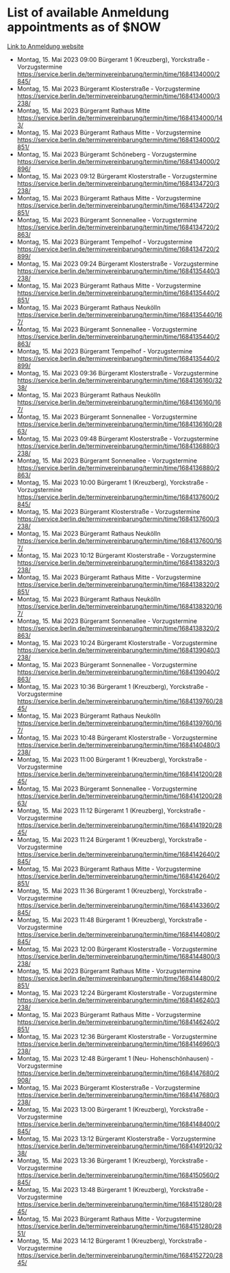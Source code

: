 # List of available Anmeldung appointments as of $NOW
[Link to Anmeldung website](https://service.berlin.de/terminvereinbarung/termin/tag.php?termin=1&anliegen[]=120686&dienstleisterlist=122210,122217,327316,122219,327312,122227,327314,122231,327346,122243,327348,122254,122252,329742,122260,329745,122262,329748,122271,327278,122273,327274,122277,327276,330436,122280,327294,122282,327290,122284,327292,122291,327270,122285,327266,122286,327264,122296,327268,150230,329760,122297,327286,122294,327284,122312,329763,122314,329775,122304,327330,122311,327334,122309,327332,317869,122281,327352,122279,329772,122283,122276,327324,122274,327326,122267,329766,122246,327318,122251,327320,122257,327322,122208,327298,122226,327300&herkunft=http%3A%2F%2Fservice.berlin.de%2Fdienstleistung%2F120686%2F)
- Montag, 15. Mai 2023 09:00 Bürgeramt 1 (Kreuzberg), Yorckstraße - Vorzugstermine https://service.berlin.de/terminvereinbarung/termin/time/1684134000/2845/
- Montag, 15. Mai 2023  Bürgeramt Klosterstraße - Vorzugstermine https://service.berlin.de/terminvereinbarung/termin/time/1684134000/3238/
- Montag, 15. Mai 2023  Bürgeramt Rathaus Mitte https://service.berlin.de/terminvereinbarung/termin/time/1684134000/143/
- Montag, 15. Mai 2023  Bürgeramt Rathaus Mitte - Vorzugstermine https://service.berlin.de/terminvereinbarung/termin/time/1684134000/2851/
- Montag, 15. Mai 2023  Bürgeramt Schöneberg - Vorzugstermine https://service.berlin.de/terminvereinbarung/termin/time/1684134000/2896/
- Montag, 15. Mai 2023 09:12 Bürgeramt Klosterstraße - Vorzugstermine https://service.berlin.de/terminvereinbarung/termin/time/1684134720/3238/
- Montag, 15. Mai 2023  Bürgeramt Rathaus Mitte - Vorzugstermine https://service.berlin.de/terminvereinbarung/termin/time/1684134720/2851/
- Montag, 15. Mai 2023  Bürgeramt Sonnenallee - Vorzugstermine https://service.berlin.de/terminvereinbarung/termin/time/1684134720/2863/
- Montag, 15. Mai 2023  Bürgeramt Tempelhof - Vorzugstermine https://service.berlin.de/terminvereinbarung/termin/time/1684134720/2899/
- Montag, 15. Mai 2023 09:24 Bürgeramt Klosterstraße - Vorzugstermine https://service.berlin.de/terminvereinbarung/termin/time/1684135440/3238/
- Montag, 15. Mai 2023  Bürgeramt Rathaus Mitte - Vorzugstermine https://service.berlin.de/terminvereinbarung/termin/time/1684135440/2851/
- Montag, 15. Mai 2023  Bürgeramt Rathaus Neukölln https://service.berlin.de/terminvereinbarung/termin/time/1684135440/167/
- Montag, 15. Mai 2023  Bürgeramt Sonnenallee - Vorzugstermine https://service.berlin.de/terminvereinbarung/termin/time/1684135440/2863/
- Montag, 15. Mai 2023  Bürgeramt Tempelhof - Vorzugstermine https://service.berlin.de/terminvereinbarung/termin/time/1684135440/2899/
- Montag, 15. Mai 2023 09:36 Bürgeramt Klosterstraße - Vorzugstermine https://service.berlin.de/terminvereinbarung/termin/time/1684136160/3238/
- Montag, 15. Mai 2023  Bürgeramt Rathaus Neukölln https://service.berlin.de/terminvereinbarung/termin/time/1684136160/167/
- Montag, 15. Mai 2023  Bürgeramt Sonnenallee - Vorzugstermine https://service.berlin.de/terminvereinbarung/termin/time/1684136160/2863/
- Montag, 15. Mai 2023 09:48 Bürgeramt Klosterstraße - Vorzugstermine https://service.berlin.de/terminvereinbarung/termin/time/1684136880/3238/
- Montag, 15. Mai 2023  Bürgeramt Sonnenallee - Vorzugstermine https://service.berlin.de/terminvereinbarung/termin/time/1684136880/2863/
- Montag, 15. Mai 2023 10:00 Bürgeramt 1 (Kreuzberg), Yorckstraße - Vorzugstermine https://service.berlin.de/terminvereinbarung/termin/time/1684137600/2845/
- Montag, 15. Mai 2023  Bürgeramt Klosterstraße - Vorzugstermine https://service.berlin.de/terminvereinbarung/termin/time/1684137600/3238/
- Montag, 15. Mai 2023  Bürgeramt Rathaus Neukölln https://service.berlin.de/terminvereinbarung/termin/time/1684137600/167/
- Montag, 15. Mai 2023 10:12 Bürgeramt Klosterstraße - Vorzugstermine https://service.berlin.de/terminvereinbarung/termin/time/1684138320/3238/
- Montag, 15. Mai 2023  Bürgeramt Rathaus Mitte - Vorzugstermine https://service.berlin.de/terminvereinbarung/termin/time/1684138320/2851/
- Montag, 15. Mai 2023  Bürgeramt Rathaus Neukölln https://service.berlin.de/terminvereinbarung/termin/time/1684138320/167/
- Montag, 15. Mai 2023  Bürgeramt Sonnenallee - Vorzugstermine https://service.berlin.de/terminvereinbarung/termin/time/1684138320/2863/
- Montag, 15. Mai 2023 10:24 Bürgeramt Klosterstraße - Vorzugstermine https://service.berlin.de/terminvereinbarung/termin/time/1684139040/3238/
- Montag, 15. Mai 2023  Bürgeramt Sonnenallee - Vorzugstermine https://service.berlin.de/terminvereinbarung/termin/time/1684139040/2863/
- Montag, 15. Mai 2023 10:36 Bürgeramt 1 (Kreuzberg), Yorckstraße - Vorzugstermine https://service.berlin.de/terminvereinbarung/termin/time/1684139760/2845/
- Montag, 15. Mai 2023  Bürgeramt Rathaus Neukölln https://service.berlin.de/terminvereinbarung/termin/time/1684139760/167/
- Montag, 15. Mai 2023 10:48 Bürgeramt Klosterstraße - Vorzugstermine https://service.berlin.de/terminvereinbarung/termin/time/1684140480/3238/
- Montag, 15. Mai 2023 11:00 Bürgeramt 1 (Kreuzberg), Yorckstraße - Vorzugstermine https://service.berlin.de/terminvereinbarung/termin/time/1684141200/2845/
- Montag, 15. Mai 2023  Bürgeramt Sonnenallee - Vorzugstermine https://service.berlin.de/terminvereinbarung/termin/time/1684141200/2863/
- Montag, 15. Mai 2023 11:12 Bürgeramt 1 (Kreuzberg), Yorckstraße - Vorzugstermine https://service.berlin.de/terminvereinbarung/termin/time/1684141920/2845/
- Montag, 15. Mai 2023 11:24 Bürgeramt 1 (Kreuzberg), Yorckstraße - Vorzugstermine https://service.berlin.de/terminvereinbarung/termin/time/1684142640/2845/
- Montag, 15. Mai 2023  Bürgeramt Rathaus Mitte - Vorzugstermine https://service.berlin.de/terminvereinbarung/termin/time/1684142640/2851/
- Montag, 15. Mai 2023 11:36 Bürgeramt 1 (Kreuzberg), Yorckstraße - Vorzugstermine https://service.berlin.de/terminvereinbarung/termin/time/1684143360/2845/
- Montag, 15. Mai 2023 11:48 Bürgeramt 1 (Kreuzberg), Yorckstraße - Vorzugstermine https://service.berlin.de/terminvereinbarung/termin/time/1684144080/2845/
- Montag, 15. Mai 2023 12:00 Bürgeramt Klosterstraße - Vorzugstermine https://service.berlin.de/terminvereinbarung/termin/time/1684144800/3238/
- Montag, 15. Mai 2023  Bürgeramt Rathaus Mitte - Vorzugstermine https://service.berlin.de/terminvereinbarung/termin/time/1684144800/2851/
- Montag, 15. Mai 2023 12:24 Bürgeramt Klosterstraße - Vorzugstermine https://service.berlin.de/terminvereinbarung/termin/time/1684146240/3238/
- Montag, 15. Mai 2023  Bürgeramt Rathaus Mitte - Vorzugstermine https://service.berlin.de/terminvereinbarung/termin/time/1684146240/2851/
- Montag, 15. Mai 2023 12:36 Bürgeramt Klosterstraße - Vorzugstermine https://service.berlin.de/terminvereinbarung/termin/time/1684146960/3238/
- Montag, 15. Mai 2023 12:48 Bürgeramt 1 (Neu- Hohenschönhausen) - Vorzugstermine https://service.berlin.de/terminvereinbarung/termin/time/1684147680/2908/
- Montag, 15. Mai 2023  Bürgeramt Klosterstraße - Vorzugstermine https://service.berlin.de/terminvereinbarung/termin/time/1684147680/3238/
- Montag, 15. Mai 2023 13:00 Bürgeramt 1 (Kreuzberg), Yorckstraße - Vorzugstermine https://service.berlin.de/terminvereinbarung/termin/time/1684148400/2845/
- Montag, 15. Mai 2023 13:12 Bürgeramt Klosterstraße - Vorzugstermine https://service.berlin.de/terminvereinbarung/termin/time/1684149120/3238/
- Montag, 15. Mai 2023 13:36 Bürgeramt 1 (Kreuzberg), Yorckstraße - Vorzugstermine https://service.berlin.de/terminvereinbarung/termin/time/1684150560/2845/
- Montag, 15. Mai 2023 13:48 Bürgeramt 1 (Kreuzberg), Yorckstraße - Vorzugstermine https://service.berlin.de/terminvereinbarung/termin/time/1684151280/2845/
- Montag, 15. Mai 2023  Bürgeramt Rathaus Mitte - Vorzugstermine https://service.berlin.de/terminvereinbarung/termin/time/1684151280/2851/
- Montag, 15. Mai 2023 14:12 Bürgeramt 1 (Kreuzberg), Yorckstraße - Vorzugstermine https://service.berlin.de/terminvereinbarung/termin/time/1684152720/2845/

